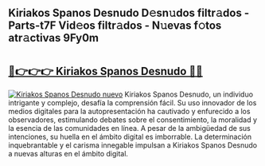 ## Kiriakos Spanos Desnudo D𝚎sn𝚞dos filtr𝚊dos - Parts-t7F Vid𝚎os filtr𝚊dos - N𝚞evas f𝚘tos atr𝚊ctivas 9Fy0m

# <h2><a href="http://mb0ue4.tromn.icu/?c=Kiriakos+Spanos+Desnudo">🔗👉👉👉 Kiriakos Spanos Desnudo 🔗🔗</a></h2>

[![Kiriakos Spanos Desnudo nuevo](https://i.imgur.com/pEAQMta.gif)](http://mb0ue4.tromn.icu/?c=Kiriakos+Spanos+Desnudo)
Kiriakos Spanos Desnudo, un individuo intrigante y complejo, desafía la comprensión fácil. Su uso innovador de los medios digitales para la autopresentación ha cautivado y enfurecido a los observadores, estimulando debates sobre el consentimiento, la moralidad y la esencia de las comunidades en línea. A pesar de la ambigüedad de sus intenciones, su huella en el ámbito digital es imborrable. La determinación inquebrantable y el carisma innegable impulsan a Kiriakos Spanos Desnudo a nuevas alturas en el ámbito digital.
